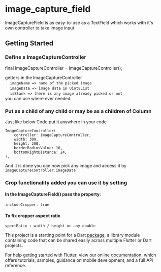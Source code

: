 # image_capture_field

ImageCaptureField is as easy-to-use as a TextField which works with it's own controller to take image input

## Getting Started

### Define a ImageCaptureController

final imageCaptureController = ImageCaptureController();

getters in the ImageCaptureController <br />
&nbsp; &nbsp;  `imageName => name of the picked image` <br />
&nbsp; &nbsp;  `imageData => image data in Uint8List` <br />
&nbsp; &nbsp;  `isBlank => there is any image already picked or not` <br />
you can use where ever needed

### Put as a child of any child or may be as a children of Column

Just like below Code put it anywhere in your code

```
ImageCaptureController(
    controller: imageCaptureController,
    width: 300,
    height: 200,
    borderRadiusValue: 10,
    bottomRightDistance: 24,
),
```
               
And it is done
you can now pick any image and access it by 
`imageCaptureController.imageData`

### Crop functionality added you can use it by setting 

#### In the ImageCaptureField() pass the property:

`includeCropper: true`
#### To fix cropper aspect ratio

`spectRatio : width / height or any double`

This project is a starting point for a Dart
[package](https://flutter.dev/developing-packages/),
a library module containing code that can be shared easily across
multiple Flutter or Dart projects.

For help getting started with Flutter, view our 
[online documentation](https://flutter.dev/docs), which offers tutorials, 
samples, guidance on mobile development, and a full API reference.
